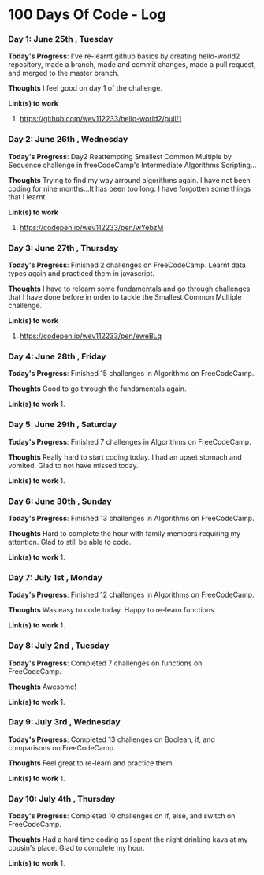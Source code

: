 # 100 Days Of Code - Log


### Day 1: June 25th , Tuesday

**Today's Progress**: I've re-learnt github basics by creating hello-world2 repository, made a branch, made and commit changes, made a pull request, and merged to the master branch.

**Thoughts** I feel good on day 1 of the challenge.

**Link(s) to work**
1. https://github.com/wev112233/hello-world2/pull/1


### Day 2: June 26th , Wednesday

**Today's Progress**: Day2 Reattempting Smallest Common Multiple by Sequence challenge in freeCodeCamp's Intermediate Algorithms Scripting...

**Thoughts** Trying to find my way arround algorithms again. I have not been coding for nine months...It has been too long. I have forgotten some things that I learnt. 

**Link(s) to work**
1. https://codepen.io/wev112233/pen/wYebzM


### Day 3: June 27th , Thursday

**Today's Progress**: Finished 2 challenges on FreeCodeCamp. Learnt data types again and practiced them in javascript.

**Thoughts** I have to relearn some fundamentals and go through challenges that I have done before in order to tackle the Smallest Common Multiple challenge.

**Link(s) to work**
1. https://codepen.io/wev112233/pen/eweBLq


### Day 4: June 28th , Friday

**Today's Progress**: Finished 15 challenges in Algorithms on FreeCodeCamp. 

**Thoughts** Good to go through the fundamentals again.

**Link(s) to work**
1. 


### Day 5: June 29th , Saturday

**Today's Progress**: Finished 7 challenges in Algorithms on FreeCodeCamp. 

**Thoughts** Really hard to start coding today. I had an upset stomach and vomited. Glad to not have missed today.

**Link(s) to work**
1. 


### Day 6: June 30th , Sunday

**Today's Progress**: Finished 13 challenges in Algorithms on FreeCodeCamp. 

**Thoughts** Hard to complete the hour with family members requiring my attention. Glad to still be able to code.

**Link(s) to work**
1. 


### Day 7: July 1st , Monday

**Today's Progress**: Finished 12 challenges in Algorithms on FreeCodeCamp. 

**Thoughts** Was easy to code today. Happy to re-learn functions.

**Link(s) to work**
1. 


### Day 8: July 2nd , Tuesday

**Today's Progress**: Completed 7 challenges on functions on FreeCodeCamp. 

**Thoughts** Awesome!

**Link(s) to work**
1. 


### Day 9: July 3rd , Wednesday

**Today's Progress**: Completed 13 challenges on Boolean, if, and comparisons on FreeCodeCamp. 

**Thoughts** Feel great to re-learn and practice them.

**Link(s) to work**
1. 


### Day 10: July 4th , Thursday

**Today's Progress**: Completed 10 challenges on if, else, and switch on FreeCodeCamp. 

**Thoughts** Had a hard time coding as I spent the night drinking kava at my cousin's place. Glad to complete my hour.

**Link(s) to work**
1. 
